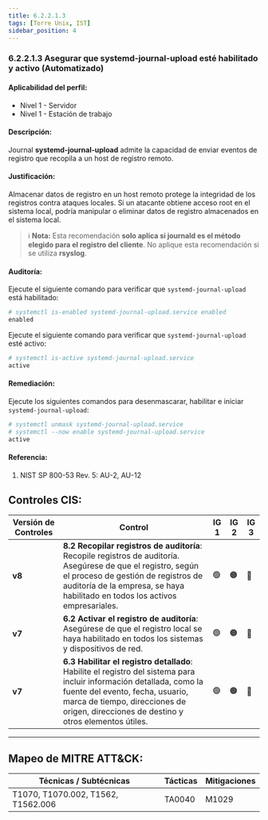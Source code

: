 ```yaml
---
title: 6.2.2.1.3
tags: [Torre Unix, IST]
sidebar_position: 4
---
```

### 6.2.2.1.3 Asegurar que systemd-journal-upload esté habilitado y activo (Automatizado)

#### Aplicabilidad del perfil:
- Nivel 1 - Servidor
- Nivel 1 - Estación de trabajo

#### Descripción:
Journal **systemd-journal-upload** admite la capacidad de enviar eventos de registro que recopila a un host de registro remoto.

#### Justificación:
Almacenar datos de registro en un host remoto protege la integridad de los registros contra ataques locales. Si un atacante obtiene acceso root en el sistema local, podría manipular o eliminar datos de registro almacenados en el sistema local.

> ℹ **Nota:** Esta recomendación **solo aplica si journald es el método elegido para el registro del cliente**. No aplique esta recomendación si se utiliza **rsyslog**.

#### Auditoría:
Ejecute el siguiente comando para verificar que `systemd-journal-upload` está habilitado:

```bash
# systemctl is-enabled systemd-journal-upload.service enabled
enabled
```
Ejecute el siguiente comando para verificar que `systemd-journal-upload` esté activo:

```bash
# systemctl is-active systemd-journal-upload.service
active
```
#### Remediación:

Ejecute los siguientes comandos para desenmascarar, habilitar e iniciar `systemd-journal-upload`:

```bash
# systemctl unmask systemd-journal-upload.service
# systemctl --now enable systemd-journal-upload.service
active
```

#### Referencia: 
1. NIST SP 800-53 Rev. 5: AU-2, AU-12

## Controles CIS:

| Versión de Controles | Control | IG 1 | IG 2 | IG 3 |
|----------------------|---------|------|------|------|
| **v8** | **8.2 Recopilar registros de auditoría**: Recopile registros de auditoría. Asegúrese de que el registro, según el proceso de gestión de registros de auditoría de la empresa, se haya habilitado en todos los activos empresariales. | 🟢 | 🟠 | 🔵 |
| **v7** | **6.2 Activar el registro de auditoría**: Asegúrese de que el registro local se haya habilitado en todos los sistemas y dispositivos de red. | 🟢 | 🟠 | 🔵 |
| **v7** | **6.3 Habilitar el registro detallado**: Habilite el registro del sistema para incluir información detallada, como la fuente del evento, fecha, usuario, marca de tiempo, direcciones de origen, direcciones de destino y otros elementos útiles. | 🟢 | 🟠 | 🔵 |

---

## Mapeo de MITRE ATT&CK:

| Técnicas / Subtécnicas | Tácticas | Mitigaciones |
|------------------------|---------|-------------|
| T1070, T1070.002, T1562, T1562.006 | TA0040 | M1029 |
